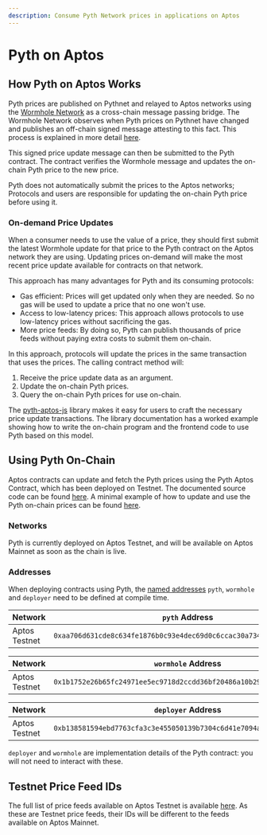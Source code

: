 ```yaml
---
description: Consume Pyth Network prices in applications on Aptos
---
```


# Pyth on Aptos

## How Pyth on Aptos Works

Pyth prices are published on Pythnet and relayed to Aptos networks using the [Wormhole Network](https://wormholenetwork.com/) as a cross-chain message passing bridge. The Wormhole Network observes when Pyth prices on Pythnet have changed and publishes an off-chain signed message attesting to this fact. This process is explained in more detail [here](https://docs.wormholenetwork.com/wormhole/).

This signed price update message can then be submitted to the Pyth contract. The contract verifies the Wormhole message and updates the on-chain Pyth price to the new price.

Pyth does not automatically submit the prices to the Aptos networks; Protocols and users are responsible for updating the on-chain Pyth price before using it.

### On-demand Price Updates

When a consumer needs to use the value of a price, they should first submit the latest Wormhole update for that price to the Pyth contract on the Aptos network they are using. Updating prices on-demand will make the most recent price update available for contracts on that network.

This approach has many advantages for Pyth and its consuming protocols:

- Gas efficient: Prices will get updated only when they are needed. So no gas will be used to update a price that no one won't use.
- Access to low-latency prices: This approach allows protocols to use low-latency prices without sacrificing the gas. 
- More price feeds: By doing so, Pyth can publish thousands of price feeds without paying extra costs to submit them on-chain.

In this approach, protocols will update the prices in the same transaction that uses the prices. The calling contract method will:
  1. Receive the price update data as an argument.
  2. Update the on-chain Pyth prices.
  3. Query the on-chain Pyth prices for use on-chain.
 
The [pyth-aptos-js](https://github.com/pyth-network/pyth-js/tree/main/pyth-aptos-js) library makes it easy for users to craft the necessary price update transactions. The library documentation has a worked example showing how to write the on-chain program and the frontend code to use Pyth based on this model.

## Using Pyth On-Chain

Aptos contracts can update and fetch the Pyth prices using the Pyth Aptos Contract, which has been deployed on Testnet. The documented source code can be found [here](https://github.com/pyth-network/pyth-crosschain/blob/main/aptos/contracts/sources/pyth.move). A minimal example of how to update and use the Pyth on-chain prices can be found [here](https://github.com/pyth-network/pyth-crosschain/blob/main/aptos/example).

### Networks 

Pyth is currently deployed on Aptos Testnet, and will be available on Aptos Mainnet as soon as the chain is live.

### Addresses

When deploying contracts using Pyth, the [named addresses](https://diem.github.io/move/address.html#named-addresses) `pyth`, `wormhole` and `deployer` need to be defined at compile time.

| Network       | `pyth` Address                                                         |
| ------------- | -----------------------------------------------------------------------|
| Aptos Testnet | `0xaa706d631cde8c634fe1876b0c93e4dec69d0c6ccac30a734e9e257042e81541`   |

| Network       | `wormhole` Address                                                     |
| ------------- | -----------------------------------------------------------------------|
| Aptos Testnet | `0x1b1752e26b65fc24971ee5ec9718d2ccdd36bf20486a10b2973ea6dedc6cd197`   |

| Network       | `deployer` Address                                                     |
| ------------- | -----------------------------------------------------------------------|
| Aptos Testnet | `0xb138581594ebd7763cfa3c3e455050139b7304c6d41e7094a1c78da4e6761ed8`   |

`deployer` and `wormhole` are implementation details of the Pyth contract: you will not need to interact with these.

## Testnet Price Feed IDs

The full list of price feeds available on Aptos Testnet is available [here](https://pyth.network/developers/price-feed-ids/#pyth-cross-chain-testnet). As these are Testnet price feeds, their IDs will be different to the feeds available on Aptos Mainnet.
